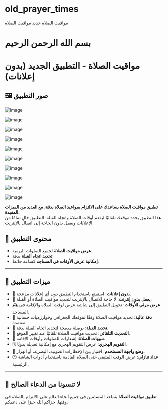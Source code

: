 # old_prayer_times
مواقيت الصلاة جديد مواقيت الصلاة
# بسم الله الرحمن الرحيم

# **مواقيت الصلاة - التطبيق الجديد (بدون إعلانات)**

## 🖼️ **صور التطبيق**
![image](https://github.com/user-attachments/assets/a56ca2fe-6015-412c-a92b-51b6cc1846c3)


![image](https://github.com/user-attachments/assets/87b138f1-9bee-4529-abcd-b93b73b2134a)

![image](https://github.com/user-attachments/assets/0e7d634e-0992-4ae8-b705-b80d3b308912)

![image](https://github.com/user-attachments/assets/2a0179f3-09d1-4532-b454-f0c86bd635bb)

![image](https://github.com/user-attachments/assets/9f601982-0ea4-4a74-88a5-435eaf259f04)

![image](https://github.com/user-attachments/assets/63faf027-6b98-4282-81b0-4d0ab7a51ea0)


![image](https://github.com/user-attachments/assets/3013be82-7b5d-4299-8848-bcd5c9ceab86)

![image](https://github.com/user-attachments/assets/6b0c2027-a375-4a55-9854-06db20f742b6)

![image](https://github.com/user-attachments/assets/a409e64b-333e-48f3-b8da-ea19b5834433)

![image](https://github.com/user-attachments/assets/081f8c8b-4afa-473e-be76-e8c65b897070)


**تطبيق مواقيت الصلاة يساعدك على الالتزام بمواعيد الصلاة بدقة، مع العديد من الميزات المفيدة.**  
هذا التطبيق يحدد موقعك تلقائيًا ليقدم أوقات الصلاة واتجاه القبلة. التطبيق خالٍ تمامًا من الإعلانات ويعمل بدون الحاجة إلى اتصال بالإنترنت.

## 📖 **محتوى التطبيق**

- **عرض مواقيت الصلاة** لجميع الصلوات اليومية.
- **تحديد اتجاه القبلة** بدقة.
- **إمكانية عرض الأوقات في المساجد** كساعة حائط.

---

## 🌟 **ميزات التطبيق**

- 🚫 **بدون إعلانات**: استمتع باستخدام التطبيق دون أي إعلانات مزعجة.
- 📶 **يعمل بدون إنترنت**: لا حاجة للاتصال بالإنترنت لتحديد مواقيت الصلاة أو القبلة.
- 🕰️ **عرض مرئي للأوقات**: تحويل التطبيق إلى شاشة عرض لوقت الصلاة والإقامة في المساجد.
- 🕌 **دقة عالية**: تحديد مواقيت الصلاة وفقًا لموقعك الجغرافي وخوارزميات حسابية معتمدة.
- 📍 **تحديد القبلة**: بوصلة مدمجة لتحديد اتجاه القبلة بدقة.
- 🔄 **التحديث التلقائي**: تحديث مواقيت الصلاة تلقائيًا عند تغيير الموقع.
- 🔔 **تنبيهات الصلاة**: إشعارات للصلوات وأوقات الإقامة.
- 🗓️ **التقويم الهجري**: عرض التقويم الهجري مع إمكانية تعديله يدويًا.
- 🎨 **وضع واجهة المستخدم**: اختيار بين الإخطارات الصوتية، البصرية، أو الهزاز.
- 🕒 **عداد تنازلي**: عرض الوقت المتبقي حتى الصلاة القادمة باستخدام أدوات الشاشة الرئيسية.



---

## 🙏 **لا تنسونا من الدعاء الصالح**

**تطبيق مواقيت الصلاة** يساعد المسلمين في جميع أنحاء العالم على الالتزام بالصلاة في وقتها. جزاكم الله خيرًا على دعمكم.
